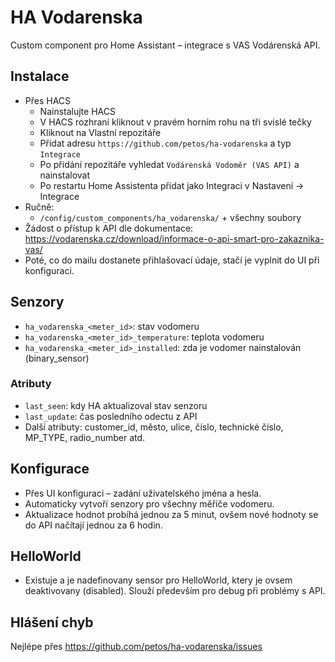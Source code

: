 # HA Vodarenska

Custom component pro Home Assistant – integrace s VAS Vodárenská API.

## Instalace
- Přes HACS
  - Nainstalujte HACS
  - V HACS rozhraní kliknout v pravém horním rohu na tři svislé tečky
  - Kliknout na Vlastní repozitáře
  - Přidat adresu `https://github.com/petos/ha-vodarenska` a typ `Integrace`
  - Po přidání repozitáře vyhledat `Vodárenská Vodoměr (VAS API)` a nainstalovat
  - Po restartu Home Assistenta přidat jako Integraci v Nastavení -> Integrace
- Ručně:
  - `/config/custom_components/ha_vodarenska/` + všechny soubory
- Žádost o přístup k API dle dokumentace: https://vodarenska.cz/download/informace-o-api-smart-pro-zakaznika-vas/
- Poté, co do mailu dostanete přihlašovací údaje, stačí je vyplnit do UI při konfiguraci. 



## Senzory
- `ha_vodarenska_<meter_id>`: stav vodomeru
- `ha_vodarenska_<meter_id>_temperature`: teplota vodomeru
- `ha_vodarenska_<meter_id>_installed`: zda je vodomer nainstalován (binary_sensor)

### Atributy
- `last_seen`: kdy HA aktualizoval stav senzoru
- `last_update`: čas posledního odectu z API
- Další atributy: customer_id, město, ulice, číslo, technické číslo, MP_TYPE, radio_number atd.

## Konfigurace
- Přes UI konfiguraci – zadání uživatelského jména a hesla.
- Automaticky vytvoří senzory pro všechny měřiče vodomeru.
- Aktualizace hodnot probíhá jednou za 5 minut, ovšem nové hodnoty se do API načítají jednou za 6 hodin. 

## HelloWorld
- Existuje a je nadefinovany sensor pro HelloWorld, ktery je ovsem deaktivovany (disabled). Slouží především pro debug při problémy s API. 

## Hlášení chyb
Nejlépe přes https://github.com/petos/ha-vodarenska/issues
